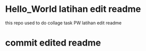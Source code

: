 # Hello_World latihan edit readme
this repo used to do collage task PW 
latihan edit readme

# commit edited readme
